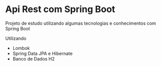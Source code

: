 # Api Rest com Spring Boot 

Projeto de estudo utilizando algumas tecnologias e conhecimentos com Spring Boot

Utilizando

* Lombok
* Spring Data JPA e Hibernate
* Banco de Dados H2
